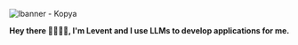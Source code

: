 ![lbanner - Kopya](https://github.com/levent1ozgur/levent1ozgur/assets/47055637/2bb22685-6c7f-4e96-8c55-f818088005a6)

**Hey there 🧙🏻‍♂️👋, I'm Levent and I use LLMs to develop applications for me.**

